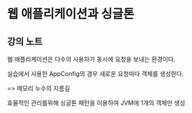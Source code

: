 # 웹 애플리케이션과 싱글톤





## 강의 노트



웹 애플리케이션은 다수의 사용자가 동시에 요청을 보내는 환경이다.



실습에서 사용한 AppConfig의 경우 새로운 요청마다 객체를 생성한다.

=> 메모리 누수의 지름길



효율적인 관리를위해 싱글톤 패턴을 이용하여 JVM에 1개의 객체만 생성

